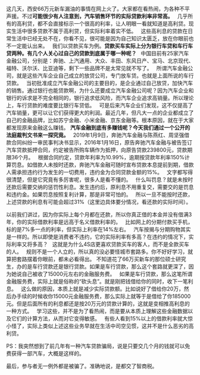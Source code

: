 这几天，西安66万元新车漏油的事情在网上火了。大家都在看热闹，为各种不平声援。不过**可能很少有人注意到，汽车销售环节的实际贷款利率非常高。**
 
几乎所有的高利贷，都不会直接标示一个很高的利率，让人明眼一看就知道是高利贷。现实生活中很多贷款不属于高利贷，但实际利率着实不低。
 
这些高利息的贷款在日常生活中已经无处不在，你看不见，很可能是因为自己知识太匮乏，放在你眼前也不一定能认出来。
 
我们以贷款买车为例。**贷款买车实际上分为银行车贷和车行车贷两种。有几个人关心过自己的贷款到底属于哪一种呢？**
 
中国目前有25家汽车金融公司，分别是：奔驰、上汽通用、大众、丰田、东风日产、宝马、北京现代、福特、沃尔沃、比亚迪等，剩下一些品牌不是太常见就不写了。
 
所谓汽车金融公司，就是这些汽车企业自己成立的放贷公司，专门放车贷。也就是上面所说的车行贷款。
 
当初批准成立汽车金融公司的主要目的，是企业通过自己放贷，加快汽车的销售。通过银行也能贷款啊，为什么还要成立汽车金融公司呢？因为汽车企业和银行的诉求是不完全相同的，银行追求低风险，而汽车企业追求高销量。所以理论上，车行贷款的难度要比银行车贷低。
 
可是后来汽车企业们发现，这不仅提高了汽车销量，更可以让它们获得更大的利润。最近几年，但凡大一点的企业都成立了自己的金融品牌，比如苏宁金融、小米金融、京东金融等。根本原因，就在于大家都发现原来金融这么赚钱。
**汽车金融到底有多赚钱呢？今天我们通过一个公开的法庭裁判文书来一探究竟。**
 
2019年1月9日，奔驰汽车金融与陈燕红、周坚强借款合同纠纷一审民事判决书显示，2016年1月16日，原告奔驰汽车金融与被告签订汽车贷款抵押合同，约定被告所购车辆作为抵押，向原告贷款239800元，贷款期限36个月。
 
根据合同约定，贷款年利率为10.99%，逾期按贷款年利率150%计算罚息。如借款人未按时还款，奔驰汽车金融可随时宣布贷款本息提前到期，借款人需承担违约行为发生的一切费用，违约金为合同贷款金额的15%。
 
文字都写得很清楚，但是它究竟有多厉害呢，很多人是看不懂的。
 
什么叫罚息？就是未按时还款后需要交纳的惩罚性利息。发生违约后，原利息不用重复交，需要交的是罚息和违约金。如果罚息按照复利计算，那是非常可怕的。
 
所以一旦不能按时还款，上述贷款的利息有可能会超过31%（这里边具体要分情况，看还款的实际时间）。
  
以前我们讲过，因为你实际上每个月都在还款，所以你真正借的本金并没有借满3年，你的实际借款利率是远高于名义借款利率的。
 
比如网上的分期付款买手机，标的是7%多一点的利率，但实际上利率在14%左右。
 
汽车按揭与分期购物其实是一样的。所以即使是消费者不违约，它的实际利率有多高？在违约的情况下，实际利率又将多高？
 
这就是为什么4S店更喜欢贷款买车的客人，而不是全款买车的人。
 
规则不是一个人立的，所以真的没必要怪城市套路多。你不好好学习，就算把套路摆着你眼前，都未必看得出。
不知道花了66万买新车的那位硕士研究生，办的是车行贷款还是银行贷款。如果是车行贷款，那么这个套路就更深了，因为她说自己被收了15000元左右的金融服务费。
 
如果是车行贷款，那么这笔所谓金融服务费，实际上就是俗称的“砍头息”。就是刚把钱借给你的同时，收下一笔利息。
 
这么做的原因，本质上就是减少实际贷款额。比如说好了借给你20万，然后办手续的时候收你15000元金融服务费，那么实际上就等于是借给了你185000元。但是后面所有的利息都还是按20万元的贷款计算的，这就是变相推高利息的一种方式。
 
学习这些，并不是为了看热闹，而是要从本质上理解这些金融数据以及它们的计算方法，从而对它变得敏感。
 
有些人看到15%以上的借款利率就大惊小怪了，实际上类似上述这些业务早就在生活中司空见惯，这并不是什么恶劣的高利贷。
  
PS：我突然想到了前几年有一种汽车贷款骗局，说是只要交几个月的钱就可以免费获得一部汽车，大概是这样的。
  
最后，参与者无一例外都是被骗了。准确地说，是都交了智商税。